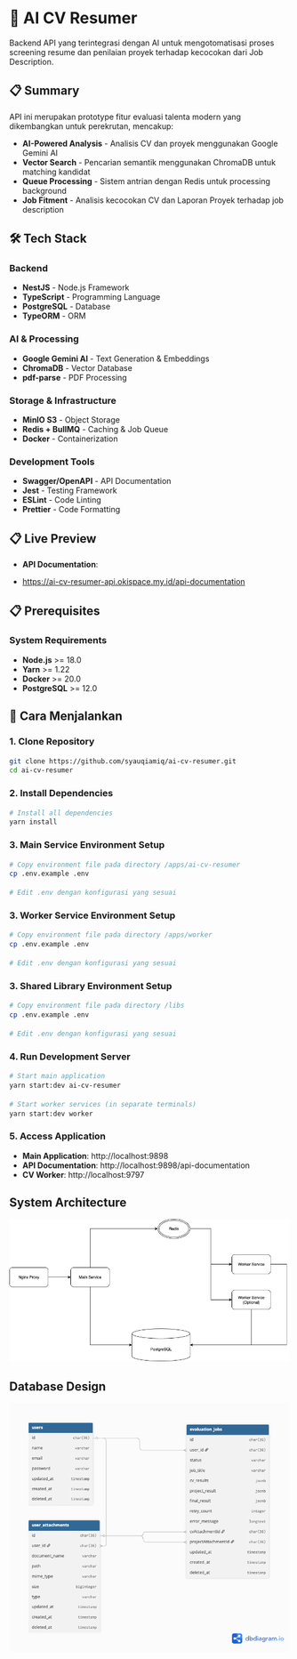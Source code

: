 # 🤖 AI CV Resumer

Backend API yang terintegrasi dengan AI untuk mengotomatisasi proses screening resume dan penilaian proyek terhadap kecocokan dari Job Description.

## 📋 Summary

API ini merupakan prototype fitur evaluasi talenta modern yang dikembangkan untuk perekrutan, mencakup:

- **AI-Powered Analysis** - Analisis CV dan proyek menggunakan Google Gemini AI
- **Vector Search** - Pencarian semantik menggunakan ChromaDB untuk matching kandidat
- **Queue Processing** - Sistem antrian dengan Redis untuk processing background
- **Job Fitment** - Analisis kecocokan CV dan Laporan Proyek terhadap job description

## 🛠 Tech Stack

### Backend

- **NestJS** - Node.js Framework
- **TypeScript** - Programming Language
- **PostgreSQL** - Database
- **TypeORM** - ORM

### AI & Processing

- **Google Gemini AI** - Text Generation & Embeddings
- **ChromaDB** - Vector Database
- **pdf-parse** - PDF Processing

### Storage & Infrastructure

- **MinIO S3** - Object Storage
- **Redis + BullMQ** - Caching & Job Queue
- **Docker** - Containerization

### Development Tools

- **Swagger/OpenAPI** - API Documentation
- **Jest** - Testing Framework
- **ESLint** - Code Linting
- **Prettier** - Code Formatting

## 📋 Live Preview

- **API Documentation**:

- https://ai-cv-resumer-api.okispace.my.id/api-documentation

## 📋 Prerequisites

### System Requirements

- **Node.js** >= 18.0
- **Yarn** >= 1.22
- **Docker** >= 20.0
- **PostgreSQL** >= 12.0

## 🚀 Cara Menjalankan

### 1. Clone Repository

```bash
git clone https://github.com/syauqiamiq/ai-cv-resumer.git
cd ai-cv-resumer
```

### 2. Install Dependencies

```bash
# Install all dependencies
yarn install
```

### 3. Main Service Environment Setup

```bash
# Copy environment file pada directory /apps/ai-cv-resumer
cp .env.example .env

# Edit .env dengan konfigurasi yang sesuai
```

### 3. Worker Service Environment Setup

```bash
# Copy environment file pada directory /apps/worker
cp .env.example .env

# Edit .env dengan konfigurasi yang sesuai
```

### 3. Shared Library Environment Setup

```bash
# Copy environment file pada directory /libs
cp .env.example .env

# Edit .env dengan konfigurasi yang sesuai
```

### 4. Run Development Server

```bash
# Start main application
yarn start:dev ai-cv-resumer

# Start worker services (in separate terminals)
yarn start:dev worker
```

### 5. Access Application

- **Main Application**: http://localhost:9898
- **API Documentation**: http://localhost:9898/api-documentation
- **CV Worker**: http://localhost:9797

## System Architecture

![System Architecture](/system-architecture.png)

## Database Design

![Services Design](/ERD.png)
